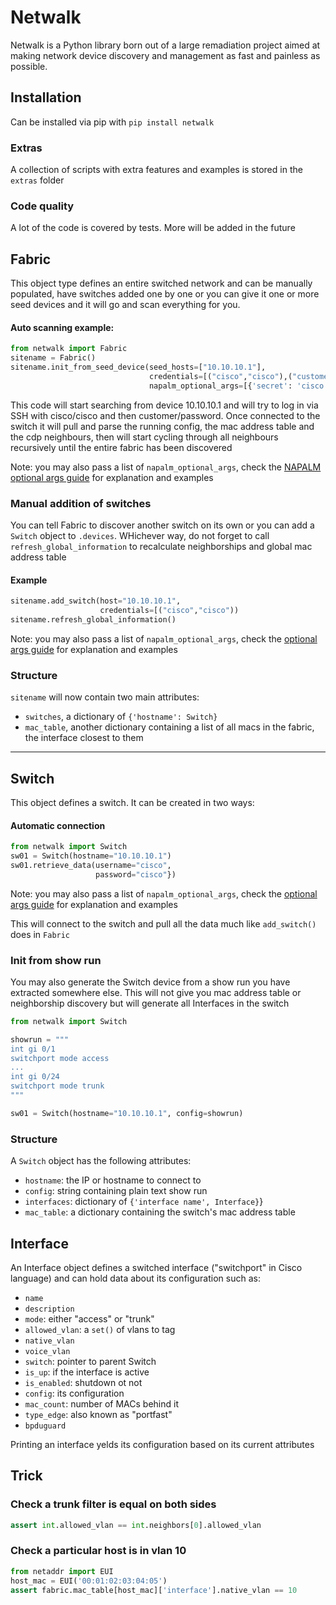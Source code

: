 # Netwalk

Netwalk is a Python library born out of a large remadiation project aimed at making network device discovery and management as fast and painless as possible.

## Installation
Can be installed via pip with `pip install netwalk`

### Extras
A collection of scripts with extra features and examples is stored in the `extras` folder

### Code quality
A lot of the code is covered by tests. More will be added in the future

## Fabric

This object type defines an entire switched network and can be manually populated, have switches added one by one or you can give it one or more seed devices and it will go and scan everything for you.

#### Auto scanning example:
```python
from netwalk import Fabric
sitename = Fabric()
sitename.init_from_seed_device(seed_hosts=["10.10.10.1"],
                               credentials=[("cisco","cisco"),("customer","password")]
                               napalm_optional_args=[{'secret': 'cisco'}, {'transport': 'telnet'}])
```

This code will start searching from device 10.10.10.1 and will try to log in via SSH with cisco/cisco and then customer/password.
Once connected to the switch it will pull and parse the running config, the mac address table and the cdp neighbours, then will start cycling through all neighbours recursively until the entire fabric has been discovered

Note: you may also pass a list of `napalm_optional_args`, check the [NAPALM optional args guide](https://napalm.readthedocs.io/en/latest/support/#optional-arguments) for explanation and examples

### Manual addition of switches
You can tell Fabric to discover another switch on its own or you can add a `Switch` object to `.devices`. WHichever way, do not forget to call `refresh_global_information` to recalculate neighborships and global mac address table

#### Example

```python
sitename.add_switch(host="10.10.10.1",
                    credentials=[("cisco","cisco"))
sitename.refresh_global_information()
```
Note: you may also pass a list of `napalm_optional_args`, check the [optional args guide](https://napalm.readthedocs.io/en/latest/support/#optional-arguments) for explanation and examples
### Structure

`sitename` will now contain two main attributes:
* `switches`, a dictionary of `{'hostname': Switch}`
* `mac_table`, another dictionary containing a list of all macs in the fabric, the interface closest to them


--------------

## Switch
This object defines a switch. It can be created in two ways:

#### Automatic connection
``` python
from netwalk import Switch
sw01 = Switch(hostname="10.10.10.1")
sw01.retrieve_data(username="cisco",
                   password="cisco"})
```
Note: you may also pass a list of `napalm_optional_args`, check the [optional args guide](https://napalm.readthedocs.io/en/latest/support/#optional-arguments) for explanation and examples

This will connect to the switch and pull all the data much like `add_switch()` does in `Fabric`

### Init from show run
You may also generate the Switch device from a show run you have extracted somewhere else. This will not give you mac address table or neighborship discovery but will generate all Interfaces in the switch

``` python
from netwalk import Switch

showrun = """
int gi 0/1
switchport mode access
...
int gi 0/24
switchport mode trunk
"""

sw01 = Switch(hostname="10.10.10.1", config=showrun)
```

### Structure
A `Switch` object has the following attributes:
* `hostname`: the IP or hostname to connect to
* `config`: string containing plain text show run
* `interfaces`: dictionary of `{'interface name', Interface}`}
* `mac_table`: a dictionary containing the switch's mac address table 


## Interface
An Interface object defines a switched interface ("switchport" in Cisco language) and can hold data about its configuration such as:

 * `name`
 * `description`
 * `mode`: either "access" or "trunk"
 * `allowed_vlan`: a `set()` of vlans to tag
 * `native_vlan`
 * `voice_vlan`
 * `switch`: pointer to parent Switch
 * `is_up`: if the interface is active 
 * `is_enabled`: shutdown ot not
 * `config`: its configuration
 * `mac_count`: number of MACs behind it
 * `type_edge`: also known as "portfast"
 * `bpduguard`

Printing an interface yelds its configuration based on its current attributes

## Trick

### Check a trunk filter is equal on both sides
```python
assert int.allowed_vlan == int.neighbors[0].allowed_vlan
```

### Check a particular host is in vlan 10
```python
from netaddr import EUI
host_mac = EUI('00:01:02:03:04:05')
assert fabric.mac_table[host_mac]['interface'].native_vlan == 10
```
